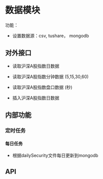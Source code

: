 # 数据模块

功能：
- 设置数据源：csv, tushare， mongodb




## 对外接口
- 读取沪深A股指数日数据 
- 读取沪深A股指数分钟数据 (5,15,30,60)
- 读取沪深A股指数盘口数据 (秒)

- 插入沪深A股指数日数据

## 内部功能

### 定时任务
#### 每日任务
- 根据dailySecurity文件每日更新到mongodb




## API



